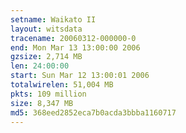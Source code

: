 ```yaml
---
setname: Waikato II
layout: witsdata
tracename: 20060312-000000-0
end: Mon Mar 13 13:00:00 2006
gzsize: 2,714 MB
len: 24:00:00
start: Sun Mar 12 13:00:01 2006
totalwirelen: 51,004 MB
pkts: 109 million
size: 8,347 MB
md5: 368eed2852eca7b0acda3bbba1160717
---
```

